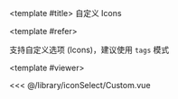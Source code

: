 <CodeRunner>
  
<template #title>
自定义 Icons
</template>
  
<template #refer>

支持自定义选项 (Icons)，建议使用 `tags` 模式

</template>
  
<template #viewer>
  <Viewer />
</template>
  
<<< @/library/iconSelect/Custom.vue
  
</CodeRunner>

<script setup lang="ts">
import Viewer from '@/library/iconSelect/Custom.vue'
</script>

